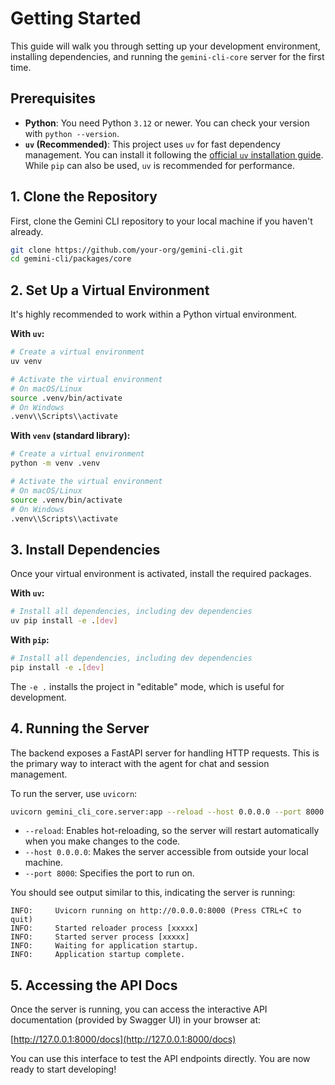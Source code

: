 # Getting Started

This guide will walk you through setting up your development environment, installing dependencies, and running the `gemini-cli-core` server for the first time.

## Prerequisites

- **Python**: You need Python `3.12` or newer. You can check your version with `python --version`.
- **`uv` (Recommended)**: This project uses `uv` for fast dependency management. You can install it following the [official `uv` installation guide](https://github.com/astral-sh/uv#installation). While `pip` can also be used, `uv` is recommended for performance.

## 1. Clone the Repository

First, clone the Gemini CLI repository to your local machine if you haven't already.

```bash
git clone https://github.com/your-org/gemini-cli.git
cd gemini-cli/packages/core
```

## 2. Set Up a Virtual Environment

It's highly recommended to work within a Python virtual environment.

**With `uv`:**
```bash
# Create a virtual environment
uv venv

# Activate the virtual environment
# On macOS/Linux
source .venv/bin/activate
# On Windows
.venv\\Scripts\\activate
```

**With `venv` (standard library):**
```bash
# Create a virtual environment
python -m venv .venv

# Activate the virtual environment
# On macOS/Linux
source .venv/bin/activate
# On Windows
.venv\\Scripts\\activate
```

## 3. Install Dependencies

Once your virtual environment is activated, install the required packages.

**With `uv`:**
```bash
# Install all dependencies, including dev dependencies
uv pip install -e .[dev]
```

**With `pip`:**
```bash
# Install all dependencies, including dev dependencies
pip install -e .[dev]
```
The `-e .` installs the project in "editable" mode, which is useful for development.

## 4. Running the Server

The backend exposes a FastAPI server for handling HTTP requests. This is the primary way to interact with the agent for chat and session management.

To run the server, use `uvicorn`:

```bash
uvicorn gemini_cli_core.server:app --reload --host 0.0.0.0 --port 8000
```

- `--reload`: Enables hot-reloading, so the server will restart automatically when you make changes to the code.
- `--host 0.0.0.0`: Makes the server accessible from outside your local machine.
- `--port 8000`: Specifies the port to run on.

You should see output similar to this, indicating the server is running:
```
INFO:     Uvicorn running on http://0.0.0.0:8000 (Press CTRL+C to quit)
INFO:     Started reloader process [xxxxx]
INFO:     Started server process [xxxxx]
INFO:     Waiting for application startup.
INFO:     Application startup complete.
```

## 5. Accessing the API Docs

Once the server is running, you can access the interactive API documentation (provided by Swagger UI) in your browser at:

[http://127.0.0.1:8000/docs](http://127.0.0.1:8000/docs)

You can use this interface to test the API endpoints directly. You are now ready to start developing!
